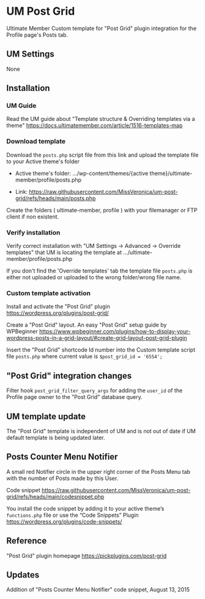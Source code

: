 # UM Post Grid
Ultimate Member Custom template for "Post Grid" plugin integration for the Profile page's Posts tab.
## UM Settings
None
## Installation
### UM Guide
Read the UM guide about "Template structure & Overriding templates via a theme" https://docs.ultimatemember.com/article/1516-templates-map
### Download template
Download the <code>posts.php</code> script file from this link and upload the template file to your Active theme's folder 

* Active theme's folder: .../wp-content/themes/{active theme}/ultimate-member/profile/posts.php

* Link: https://raw.githubusercontent.com/MissVeronica/um-post-grid/refs/heads/main/posts.php

Create the folders ( ultimate-member, profile ) with your filemanager or FTP client if non existent.
### Verify installation
Verify correct installation with "UM Settings -> Advanced -> Override templates" that UM is locating the template at .../ultimate-member/profile/posts.php

If you don't find the 'Override templates' tab the template file <code>posts.php</code> is either not uploaded or uploaded to the wrong folder/wrong file name.
### Custom template activation
Install and activate the "Post Grid" plugin https://wordpress.org/plugins/post-grid/

Create a "Post Grid" layout. An easy "Post Grid" setup guide by WPBeginner 
https://www.wpbeginner.com/plugins/how-to-display-your-wordpress-posts-in-a-grid-layout/#create-grid-layout-post-grid-plugin

Insert the "Post Grid" shortcode Id number into the Custom template script file <code>posts.php</code> where current value is <code>$post_grid_id = '6554';</code>
## "Post Grid" integration changes
Filter hook <code>post_grid_filter_query_args</code> for adding the <code>user_id</code> of the Profile page owner to the "Post Grid" database query.
## UM template update
The "Post Grid" template is independent of UM and is not out of date if UM default template is being updated later.
## Posts Counter Menu Notifier
A small red Notifier circle in the upper right corner of the Posts Menu tab with the number of Posts made by this User.

Code snippet https://raw.githubusercontent.com/MissVeronica/um-post-grid/refs/heads/main/codesnippet.php

You install the code snippet by adding it
to your active theme’s <code>functions.php</code> file
or use the “Code Snippets” Plugin 
https://wordpress.org/plugins/code-snippets/
## Reference
"Post Grid" plugin homepage https://pickplugins.com/post-grid
## Updates
Addition of "Posts Counter Menu Notifier" code snippet, August 13, 2015


